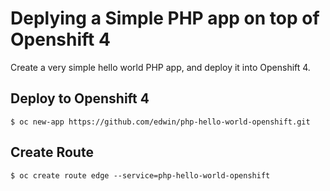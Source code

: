 # Deplying a Simple PHP app on top of Openshift 4

Create a very simple hello world PHP app, and deploy it into Openshift 4.

## Deploy to Openshift 4
```
$ oc new-app https://github.com/edwin/php-hello-world-openshift.git

```

## Create Route
```
$ oc create route edge --service=php-hello-world-openshift
```